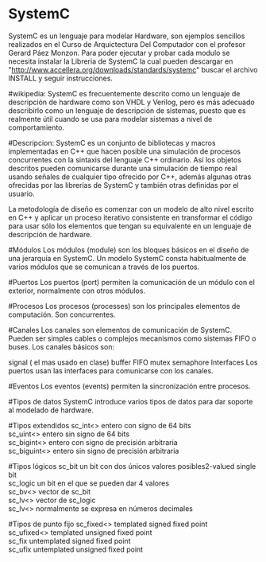 # SystemC
SystemC es un lenguaje para modelar Hardware, son ejemplos sencillos realizados en el Curso de Arquictectura Del Computador con el profesor Gerard Páez Monzon. Para poder ejecutar y probar cada modulo se necesita instalar la Libreria de SystemC la cual pueden
descargar en "http://www.accellera.org/downloads/standards/systemc" buscar el archivo INSTALL y seguir instrucciones.  
 
#wikipedia:
SystemC es frecuentemente descrito como un lenguaje de descripción de hardware como son VHDL y Verilog, pero es más adecuado describirlo como un lenguaje de descripción de sistemas, puesto que es realmente útil cuando se usa para modelar sistemas a nivel de comportamiento.

#Descripcion:
SystemC es un conjunto de bibliotecas y macros implementadas en C++ que hacen posible una simulación de procesos concurrentes con la sintaxis del lenguaje C++ ordinario. Así los objetos descritos pueden comunicarse durante una simulación de tiempo real usando señales de cualquier tipo ofrecido por C++, además algunas otras ofrecidas por las librerías de SystemC y también otras definidas por el usuario.

La metodología de diseño es comenzar con un modelo de alto nivel escrito en C++ y aplicar un proceso iterativo consistente en transformar el código para usar sólo los elementos que tengan su equivalente en un lenguaje de descripción de hardware.

#Módulos
Los módulos (module) son los bloques básicos en el diseño de una jerarquía en SystemC. Un modelo SystemC consta habitualmente de varios módulos que se comunican a través de los puertos.

#Puertos
Los puertos (port) permiten la comunicación de un módulo con el exterior, normalmente con otros módulos.

#Procesos
Los procesos (processes) son los principales elementos de computación. Son concurrentes.

#Canales
Los canales son elementos de comunicación de SystemC. Pueden ser simples cables o complejos mecanismos como sistemas FIFO o buses. Los canales básicos son:

signal (  el mas usado en clase)
buffer
FIFO
mutex
semaphore
Interfaces
Los puertos usan las interfaces para comunicarse con los canales.

#Eventos
Los eventos (events) permiten la sincronización entre procesos.

#Tipos de datos
SystemC introduce varios tipos de datos para dar soporte al modelado de hardware.

#Tipos extendidos
sc_int<> entero con signo de 64 bits                                                                                                   
sc_uint<> entero sin signo de 64 bits                                                                                                  
sc_bigint<> entero con signo de precisión arbitraria                                                                                   
sc_biguint<> entero sin signo de precisión arbitraria                                                                                  

#Tipos lógicos
sc_bit un bit con dos únicos valores posibles2-valued single bit                                                                       
sc_logic un bit en el que se pueden dar 4 valores                                                                                      
sc_bv<> vector de sc_bit                                                                                                               
sc_lv<> vector de sc_logic                                                                                                             
sc_lv<> normalmente se expresa en números decimales                                                                                    

#Tipos de punto fijo
sc_fixed<> templated signed fixed point                                                                                                
sc_ufixed<> templated unsigned fixed point                                                                                             
sc_fix untemplated signed fixed point                                                                                                  
sc_ufix untemplated unsigned fixed point                                                                                               



